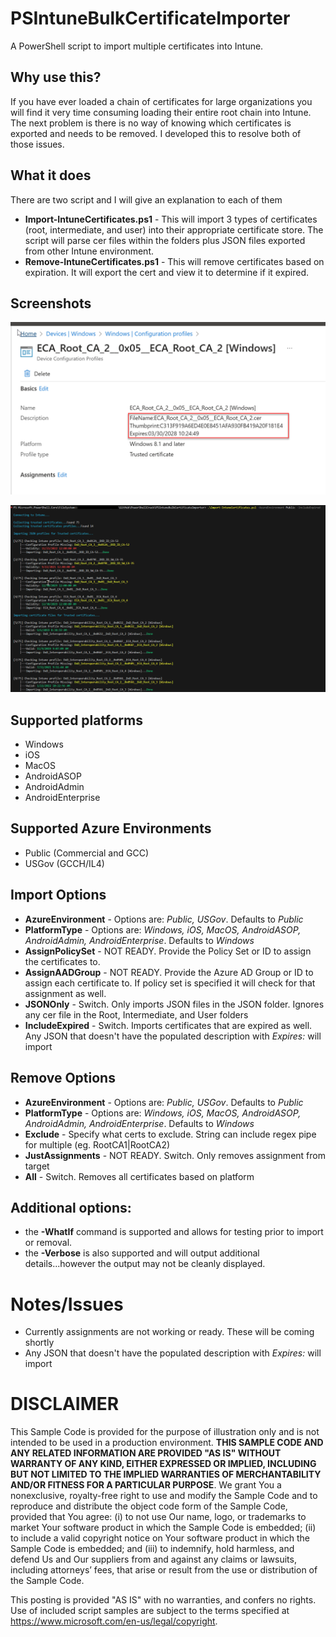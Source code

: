 # PSIntuneBulkCertificateImporter
A PowerShell script to import multiple certificates into Intune. 

## Why use this?
If you have ever loaded a chain of certificates for large organizations you will find it very time consuming loading their entire root chain into Intune. 
The next problem is there is no way of knowing which certificates is exported and needs to be removed. 
I developed this to resolve both of those issues.

## What it does

There are two script and I will give an explanation to each of them
- **Import-IntuneCertificates.ps1** - This will import 3 types of certificates (root, intermediate, and user) into their appropriate certificate store. The script will parse cer files within the folders plus JSON files exported from other Intune environment. 
- **Remove-IntuneCertificates.ps1** - This will remove certificates based on expiration. It will export the cert and view it to determine if it expired. 

## Screenshots

![cert](.images/cert_description.png)

![import](.images/import_runexample.png)

## Supported platforms

- Windows
- iOS
- MacOS
- AndroidASOP
- AndroidAdmin
- AndroidEnterprise

## Supported Azure Environments

- Public (Commercial and GCC)
- USGov (GCCH/IL4)

## Import Options

- **AzureEnvironment** - Options are: _Public, USGov_. Defaults to _Public_
- **PlatformType** - Options are: _Windows, iOS, MacOS, AndroidASOP, AndroidAdmin, AndroidEnterprise_. Defaults to _Windows_
- **AssignPolicySet** - NOT READY. Provide the Policy Set or ID to assign the certificates to. 
- **AssignAADGroup** - NOT READY. Provide the Azure AD Group or ID to assign each certificate to. If policy set is specified it will check for that assignment as well. 
- **JSONOnly** - Switch. Only imports JSON files in the JSON folder. Ignores any cer file in the Root, Intermediate, and User folders
- **IncludeExpired** - Switch. Imports certificates that are expired as well. Any JSON that doesn't have the populated description with _Expires:_ will import

## Remove Options

- **AzureEnvironment** - Options are: _Public, USGov_. Defaults to _Public_
- **PlatformType** - Options are: _Windows, iOS, MacOS, AndroidASOP, AndroidAdmin, AndroidEnterprise_. Defaults to _Windows_
- **Exclude** - Specify what certs to exclude. String can include regex pipe for multiple (eg. RootCA1|RootCA2)
- **JustAssignments** - NOT READY. Switch. Only removes assignment from target
- **All** - Switch. Removes all certificates based on platform


## Additional options:
 
 - the **-WhatIf** command is supported and allows for testing prior to import or removal. 
 - the **-Verbose** is also supported and will output additional details...however the output may not be cleanly displayed. 

# Notes/Issues

- Currently assignments are not working or ready. These will be coming shortly
- Any JSON that doesn't have the populated description with _Expires:_ will import

# DISCLAIMER
This Sample Code is provided for the purpose of illustration only and is not
intended to be used in a production environment.  **THIS SAMPLE CODE AND ANY
RELATED INFORMATION ARE PROVIDED "AS IS" WITHOUT WARRANTY OF ANY KIND, EITHER
EXPRESSED OR IMPLIED, INCLUDING BUT NOT LIMITED TO THE IMPLIED WARRANTIES OF
MERCHANTABILITY AND/OR FITNESS FOR A PARTICULAR PURPOSE**.  We grant You a
nonexclusive, royalty-free right to use and modify the Sample Code and to
reproduce and distribute the object code form of the Sample Code, provided
that You agree: (i) to not use Our name, logo, or trademarks to market Your
software product in which the Sample Code is embedded; (ii) to include a valid
copyright notice on Your software product in which the Sample Code is embedded;
and (iii) to indemnify, hold harmless, and defend Us and Our suppliers from and
against any claims or lawsuits, including attorneys’ fees, that arise or result
from the use or distribution of the Sample Code.

This posting is provided "AS IS" with no warranties, and confers no rights. Use
of included script samples are subject to the terms specified
at https://www.microsoft.com/en-us/legal/copyright.